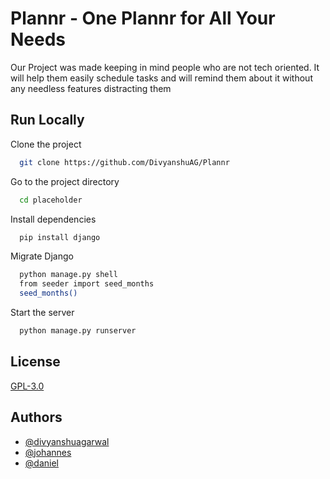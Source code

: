 
# Plannr - One Plannr for All Your Needs

Our Project was made keeping in mind people who are not tech oriented.
It will help them easily schedule tasks and will remind them about it without any needless features distracting them

## Run Locally

Clone the project

```bash
  git clone https://github.com/DivyanshuAG/Plannr
```

Go to the project directory

```bash
  cd placeholder
```

Install dependencies

```bash
  pip install django
```

Migrate Django

```bash
  python manage.py shell
  from seeder import seed_months
  seed_months()
```

Start the server

```bash
  python manage.py runserver
```


## License

[GPL-3.0](https://choosealicense.com/licenses/gpl-3.0/)


## Authors

- [@divyanshuagarwal](https://www.github.com/divyanshuag)
- [@johannes](https://github.com/Joonsey)
- [@daniel](https://github.com/dankrzeminski32)
